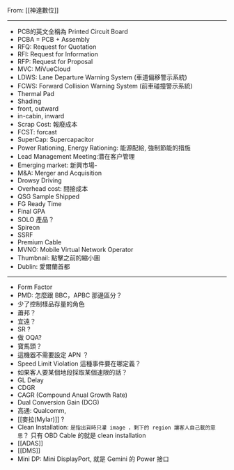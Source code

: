From: [[神達數位]]

---

- PCB的英文全稱為 Printed Circuit Board
- PCBA = PCB + Assembly
- RFQ: Request for Quotation
- RFI: Request for Information
- RFP: Request for Proposal
- MVC: MiVueCloud
- LDWS: Lane Departure Warning System (車道偏移警示系統)
- FCWS: Forward Collision Warning System (前車碰撞警示系統)
- Thermal Pad
- Shading
- front, outward
- in-cabin, inward
- Scrap Cost: 報廢成本
- FCST: forcast
- SuperCap: Supercapacitor 
- Power Rationing, Energy Rationing: 能源配給, 強制節能的措施
- Lead Management Meeting:潜在客户管理
- Emerging market: 新興市場- 
- M&A: Merger and Acquisition
- Drowsy Driving 
- Overhead cost: 間接成本
- QSG Sample Shipped
- FG Ready Time
- Final GPA
- SOLO 產品？
- Spireon 
- SSRF
- Premium Cable
- MVNO: Mobile Virtual Network Operator
- Thumbnail: 點擊之前的縮小圖
- Dublin: 愛爾蘭首都

---

- Form Factor
- PMD: 怎麼跟 BBC，APBC 那邊區分？
- 少了控制樣品存量的角色
- 蕭邦？
- 宜遠？
- SR ?
- 做 OQA?
- 寶馬頭？
- 這機器不需要設定 APN ？
- Speed Limit Violation 這種事件要在哪定義？
- 如果客人要某個地段採取某個速限的話？
- GL Delay
- CDGR
- CAGR (Compound Anual Growth Rate)
- Dual Conversion Gain (DCG)
- 高通: Qualcomm, 
- [[麥拉(Mylar)]] ?
- Clean Installation: `是指出貨時只灌 image ，剩下的 region 讓客人自己載的意思`？ 只有 OBD Cable 的就是 clean installation
- [[ADAS]]
- [[DMS]]
- Mini DP: Mini DisplayPort, 就是 Gemini 的 Power 接口

